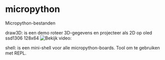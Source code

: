 # micropython
Micropython-bestanden

draw3D: is een demo roteer 3D-gegevens en projecteer als 2D op oled ssd1306 128x64
![Bekijk video:](https://youtube.com/shorts/H7oSitX_lcQ?si=vB02ZwLIAc0Y2rqm)

shell: is een mini-shell voor alle micropython-boards. Tool om te gebruiken met REPL.

 

